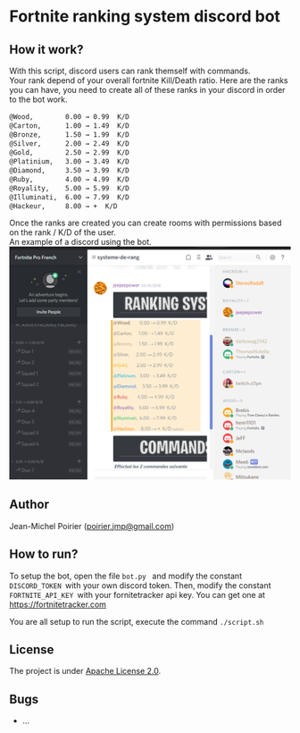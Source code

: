 # Fortnite ranking system discord bot

## How it work?

With this script, discord users can rank themself with commands.  
Your rank depend of your overall fortnite Kill/Death ratio.
Here are the ranks you can have, you need to create all of these ranks in your discord in order to the bot work.
```
@Wood,        0.00 → 0.99  K/D  
@Carton,      1.00 → 1.49  K/D  
@Bronze,      1.50 → 1.99  K/D  
@Silver,      2.00 → 2.49  K/D  
@Gold,        2.50 → 2.99  K/D  
@Platinium,   3.00 → 3.49  K/D  
@Diamond,     3.50 → 3.99  K/D  
@Ruby,        4.00 → 4.99  K/D  
@Royality,    5.00 → 5.99  K/D  
@Illuminati,  6.00 → 7.99  K/D  
@Hackeur,     8.00 → +  K/D  
```

Once the ranks are created you can create rooms with permissions based on the rank / K/D of the user.  
An example of a discord using the bot.  
![alt text](discordEx.png "Discord example")


## Author

Jean-Michel Poirier (poirier.jmp@gmail.com)   

## How to run?

To setup the bot, open the file ```bot.py ``` and modify the constant ```DISCORD_TOKEN ```with your own discord token. 
Then, modify the constant ```FORTNITE_API_KEY ```with your fornitetracker api key. You can get one at https://fortnitetracker.com  

You are all setup to run the script, execute the command ```./script.sh ```  

## License

The project is under [Apache License 2.0](https://www.apache.org/licenses/LICENSE-2.0).  

## Bugs
- ... 